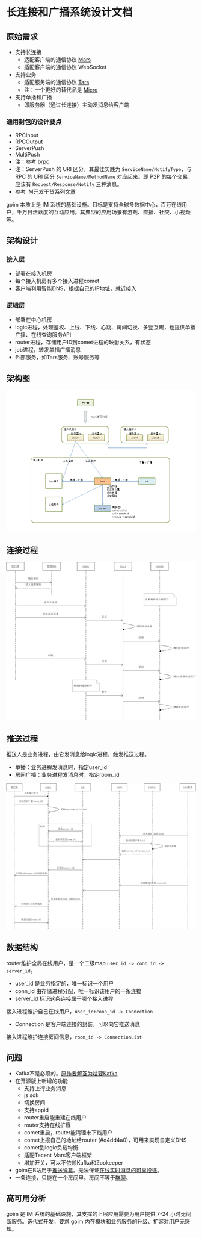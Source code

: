 # 长连接和广播系统设计文档

## 原始需求

* 支持长连接
  + 适配客户端的通信协议 [Mars](https://github.com/Tencent/mars/wiki)
  + 适配客户端的通信协议 WebSocket
* 支持业务
  + 适配服务端的通信协议 [Tars](https://github.com/TarsCloud)
  + 注：一个更好的替代品是 [Micro](https://micro.mu)
* 支持单播和广播
  + 即服务器（通过长连接）主动发消息给客户端

### 通用封包的设计要点

  + RPCInput
  + RPCOutput
  + ServerPush
  + MultiPush
  + 注：参考 [brpc](https://github.com/brpc/brpc/blob/master/docs/cn/baidu_std.md)
  + 注：ServerPush 的 URI 区分，其最佳实践为 `ServiceName/NotifyType`，与 RPC 的 URI 区分 `ServiceName/MethodName` 对应起来。即 P2P 的每个交易，应该有 `Request/Response/Notify` 三种消息。
  + 参考 [IM开发干货系列文章](http://www.52im.net/thread-294-1-1.html)

goim 本质上是 IM 系统的基础设施。目标是支持全球多数据中心，百万在线用户，千万日活跃度的互动应用。其典型的应用场景有游戏、直播、社交、小视频等。

## 架构设计

### 接入层

* 部署在接入机房
* 每个接入机房有多个接入进程comet
* 客户端利用智能DNS，根据自己的IP地址，就近接入

### 逻辑层

* 部署在中心机房
* logic进程，处理鉴权、上线、下线、心跳、房间切换、多登互踢，也提供单播广播、在线查询服务API
* router进程，存储用户ID到comet进程的映射关系，有状态
* job进程，转发单播广播消息
* 外部服务，如Tars服务、账号服务等

## 架构图

![arch](arch1.png)

## 连接过程

![connect](connect.png)

## 推送过程

推送人是业务进程，由它发消息给logic进程，触发推送过程。

* 单播：业务进程发消息时，指定user_id
* 房间广播：业务进程发消息时，指定room_id

![push](push.png)

## 数据结构

router维护全局在线用户，是一个二级map `user_id -> conn_id -> server_id`。 

* user_id 是业务指定的，唯一标识一个用户
* conn_id 由存储进程分配，唯一标识该用户的一条连接
* server_id 标识这条连接属于哪个接入进程

接入进程维护自己在线用户，`user_id+conn_id -> Connection`

* Connection 是客户端连接的封装，可以向它推送消息

接入进程维护连接房间信息，`room_id -> ConnectionList`

## 问题

* Kafka不是必须的。[原作者解答为啥要Kafka](https://github.com/Terry-Mao/goim/issues/134)
* 在开源版上新增的功能
    * 支持上行业务消息
    * js sdk
    * 切换房间
    * 支持appid
    * router重启能重建在线用户
    * router支持在线扩容
    * comet重启，router能清理未下线用户
    * comet上报自己的地址给router (#d4dd4a0)，可用来实现自定义DNS
    * comet到logic负载均衡
    * 适配Tecent Mars客户端框架
    * 增加开关，可以不依赖Kafka和Zookeeper
* goim在B站用于[推送弹幕](https://zhuanlan.zhihu.com/p/22016939)。无法保证[在线实时消息的可靠投递](http://www.52im.net/thread-294-1-1.html)。
* 一条连接，只能在一个房间里。房间不等于[群聊](http://www.52im.net/thread-753-1-1.html)。

## 高可用分析

goim 是 IM 系统的基础设施，其支撑的上层应用需要为用户提供 7-24 小时无间断服务。迭代式开发，要求 goim 内在模块和业务服务的升级、扩容对用户无感知。

